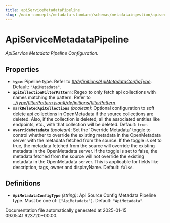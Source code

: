 ```yaml
---
title: apiServiceMetadataPipeline
slug: /main-concepts/metadata-standard/schemas/metadataingestion/apiservicemetadatapipeline
---
```


# ApiServiceMetadataPipeline

*ApiService Metadata Pipeline Configuration.*

## Properties

- **`type`**: Pipeline type. Refer to *[#/definitions/ApiMetadataConfigType](#definitions/ApiMetadataConfigType)*. Default: `"ApiMetadata"`.
- **`apiCollectionFilterPattern`**: Regex to only fetch api collections with names matching the pattern. Refer to *[../type/filterPattern.json#/definitions/filterPattern](#/type/filterPattern.json#/definitions/filterPattern)*.
- **`markDeletedApiCollections`** *(boolean)*: Optional configuration to soft delete api collections in OpenMetadata if the source collections are deleted. Also, if the collection is deleted, all the associated entities like endpoints, etc., with that collection will be deleted. Default: `true`.
- **`overrideMetadata`** *(boolean)*: Set the 'Override Metadata' toggle to control whether to override the existing metadata in the OpenMetadata server with the metadata fetched from the source. If the toggle is set to true, the metadata fetched from the source will override the existing metadata in the OpenMetadata server. If the toggle is set to false, the metadata fetched from the source will not override the existing metadata in the OpenMetadata server. This is applicable for fields like description, tags, owner and displayName. Default: `false`.
## Definitions

- **`ApiMetadataConfigType`** *(string)*: Api Source Config Metadata Pipeline type. Must be one of: `["ApiMetadata"]`. Default: `"ApiMetadata"`.


Documentation file automatically generated at 2025-01-15 09:05:41.923720+00:00.
